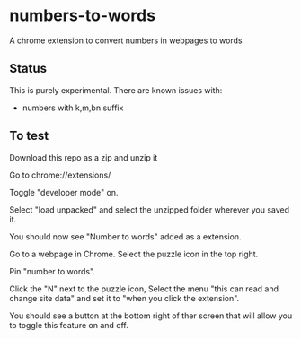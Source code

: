 # numbers-to-words
A chrome extension to convert numbers in webpages to words

## Status

This is purely experimental. There are known issues with:
- numbers with k,m,bn suffix

## To test

Download this repo as a zip and unzip it

Go to chrome://extensions/

Toggle "developer mode" on.

Select "load unpacked" and select the unzipped folder wherever you saved it.

You should now see "Number to words" added as a extension.

Go to a webpage in Chrome. Select the puzzle icon in the top right.

Pin "number to words".

Click the "N" next to the puzzle icon, Select the menu "this can read and change site data" and set it to "when you click the extension".

You should see a button at the bottom right of ther screen that will allow you to toggle this feature on and off.